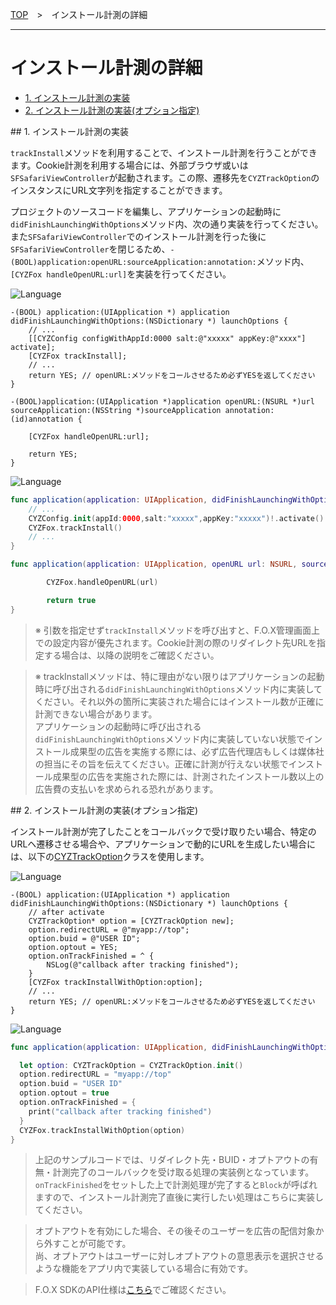 [TOP](../../README.md)　>　インストール計測の詳細

---

# インストール計測の詳細

* [1. インストール計測の実装](#track_install_basic)
* [2. インストール計測の実装(オプション指定)](#track_install_optional)

<div id="track_install_basic"></div>
## 1. インストール計測の実装

`trackInstall`メソッドを利用することで、インストール計測を行うことができます。Cookie計測を利用する場合には、外部ブラウザ或いは`SFSafariViewController`が起動されます。この際、遷移先を`CYZTrackOption`のインスタンスにURL文字列を指定することができます。

プロジェクトのソースコードを編集し、アプリケーションの起動時に`didFinishLaunchingWithOptions`メソッド内、次の通り実装を行ってください。
また`SFSafariViewController`でのインストール計測を行った後に`SFSafariViewController`を閉じるため、`-(BOOL)application:openURL:sourceApplication:annotation:`メソッド内、`[CYZFox handleOpenURL:url]`を実装を行ってください。

![Language](http://img.shields.io/badge/language-Objective–C-blue.svg?style=flat)
```objc
-(BOOL) application:(UIApplication *) application didFinishLaunchingWithOptions:(NSDictionary *) launchOptions {
	// ...
	[[CYZConfig configWithAppId:0000 salt:@"xxxxx" appKey:@"xxxx"] activate];
	[CYZFox trackInstall];
	// ...
	return YES; // openURL:メソッドをコールさせるため必ずYESを返してください
}

-(BOOL)application:(UIApplication *)application openURL:(NSURL *)url sourceApplication:(NSString *)sourceApplication annotation:(id)annotation {

	[CYZFox handleOpenURL:url];

	return YES;
}
```

![Language](https://img.shields.io/badge/language-Swift-orange.svg?style=flat)
```Swift
func application(application: UIApplication, didFinishLaunchingWithOptions launchOptions: [NSObject: AnyObject]?) -> Bool {
	// ...
	CYZConfig.init(appId:0000,salt:"xxxxx",appKey:"xxxxx")!.activate()
	CYZFox.trackInstall()
	// ...
}

func application(application: UIApplication, openURL url: NSURL, sourceApplication: String?, annotation: AnyObject) -> Bool {

        CYZFox.handleOpenURL(url)

        return true
}
```

> ※ 引数を指定せず`trackInstall`メソッドを呼び出すと、F.O.X管理画面上での設定内容が優先されます。Cookie計測の際のリダイレクト先URLを指定する場合は、以降の説明をご確認ください。

> ※ trackInstallメソッドは、特に理由がない限りはアプリケーションの起動時に呼び出される`didFinishLaunchingWithOptions`メソッド内に実装してください。それ以外の箇所に実装された場合にはインストール数が正確に計測できない場合があります。<br>
アプリケーションの起動時に呼び出される`didFinishLaunchingWithOptions`メソッド内に実装していない状態でインストール成果型の広告を実施する際には、必ず広告代理店もしくは媒体社の担当にその旨を伝えてください。正確に計測が行えない状態でインストール成果型の広告を実施された際には、計測されたインストール数以上の広告費の支払いを求められる恐れがあります。

<div id="track_install_optional"></div>
## 2. インストール計測の実装(オプション指定)

インストール計測が完了したことをコールバックで受け取りたい場合、特定のURLヘ遷移させる場合や、アプリケーションで動的にURLを生成したい場合には、以下の[CYZTrackOption](../sdk_api/README.md#CYZFoxoption)クラスを使用します。<br>

![Language](http://img.shields.io/badge/language-Objective–C-blue.svg?style=flat)
```objc
-(BOOL) application:(UIApplication *) application didFinishLaunchingWithOptions:(NSDictionary *) launchOptions {
	// after activate
	CYZTrackOption* option = [CYZTrackOption new];
	option.redirectURL = @"myapp://top";
	option.buid = @"USER ID";
	option.optout = YES;
	option.onTrackFinished = ^ {
		NSLog(@"callback after tracking finished");
	}
	[CYZFox trackInstallWithOption:option];
	// ...
	return YES; // openURL:メソッドをコールさせるため必ずYESを返してください
}
```

![Language](https://img.shields.io/badge/language-Swift-orange.svg?style=flat)
```Swift
func application(application: UIApplication, didFinishLaunchingWithOptions launchOptions: [NSObject: AnyObject]?) -> Bool {

  let option: CYZTrackOption = CYZTrackOption.init()
  option.redirectURL = "myapp://top"
  option.buid = "USER ID"
  option.optout = true
  option.onTrackFinished = {
    print("callback after tracking finished")
  }
  CYZFox.trackInstallWithOption(option)
}
```

> 上記のサンプルコードでは、リダイレクト先・BUID・オプトアウトの有無・計測完了のコールバックを受け取る処理の実装例となっています。<br>`onTrackFinished`をセットした上で計測処理が完了すると`Block`が呼ばれますので、インストール計測完了直後に実行したい処理はこちらに実装してください。

> オプトアウトを有効にした場合、その後そのユーザーを広告の配信対象から外すことが可能です。<br>
尚、オプトアウトはユーザーに対しオプトアウトの意思表示を選択させるような機能をアプリ内で実装している場合に有効です。

> F.O.X SDKのAPI仕様は[こちら](../sdk_api/README.md)でご確認ください。

